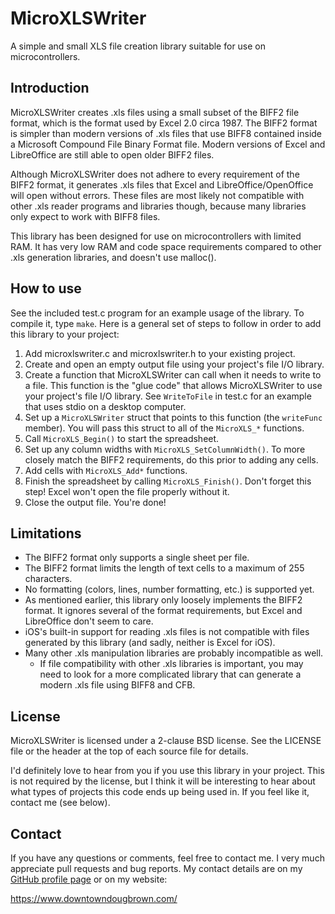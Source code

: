 # MicroXLSWriter

A simple and small XLS file creation library suitable for use on microcontrollers.

## Introduction

MicroXLSWriter creates .xls files using a small subset of the BIFF2 file format, which is the format used by Excel 2.0 circa 1987. The BIFF2 format is simpler than modern versions of .xls files that use BIFF8 contained inside a Microsoft Compound File Binary Format file. Modern versions of Excel and LibreOffice are still able to open older BIFF2 files.

Although MicroXLSWriter does not adhere to every requirement of the BIFF2 format, it generates .xls files that Excel and LibreOffice/OpenOffice will open without errors. These files are most likely not compatible with other .xls reader programs and libraries though, because many libraries only expect to work with BIFF8 files.

This library has been designed for use on microcontrollers with limited RAM. It has very low RAM and code space requirements compared to other .xls generation libraries, and doesn't use malloc().

## How to use

See the included test.c program for an example usage of the library. To compile it, type `make`. Here is a general set of steps to follow in order to add this library to your project:

1. Add microxlswriter.c and microxlswriter.h to your existing project.
2. Create and open an empty output file using your project's file I/O library.
3. Create a function that MicroXLSWriter can call when it needs to write to a file. This function is the "glue code" that allows MicroXLSWriter to use your project's file I/O library. See `WriteToFile` in test.c for an example that uses stdio on a desktop computer.
4. Set up a `MicroXLSWriter` struct that points to this function (the `writeFunc` member). You will pass this struct to all of the `MicroXLS_*` functions.
5. Call `MicroXLS_Begin()` to start the spreadsheet.
6. Set up any column widths with `MicroXLS_SetColumnWidth()`. To more closely match the BIFF2 requirements, do this prior to adding any cells.
7. Add cells with `MicroXLS_Add*` functions.
8. Finish the spreadsheet by calling `MicroXLS_Finish()`. Don't forget this step! Excel won't open the file properly without it.
9. Close the output file. You're done!

## Limitations

- The BIFF2 format only supports a single sheet per file.
- The BIFF2 format limits the length of text cells to a maximum of 255 characters.
- No formatting (colors, lines, number formatting, etc.) is supported yet.
- As mentioned earlier, this library only loosely implements the BIFF2 format. It ignores several of the format requirements, but Excel and LibreOffice don't seem to care.
- iOS's built-in support for reading .xls files is not compatible with files generated by this library (and sadly, neither is Excel for iOS).
- Many other .xls manipulation libraries are probably incompatible as well.
  - If file compatibility with other .xls libraries is important, you may need to look for a more complicated library that can generate a modern .xls file using BIFF8 and CFB.

## License

MicroXLSWriter is licensed under a 2-clause BSD license. See the LICENSE file or the header at the top of each source file for details.

I'd definitely love to hear from you if you use this library in your project. This is not required by the license, but I think it will be interesting to hear about what types of projects this code ends up being used in. If you feel like it, contact me (see below).

## Contact

If you have any questions or comments, feel free to contact me. I very much appreciate pull requests and bug reports. My contact details are on my [GitHub profile page](https://github.com/dougg3/) or on my website:

https://www.downtowndougbrown.com/
